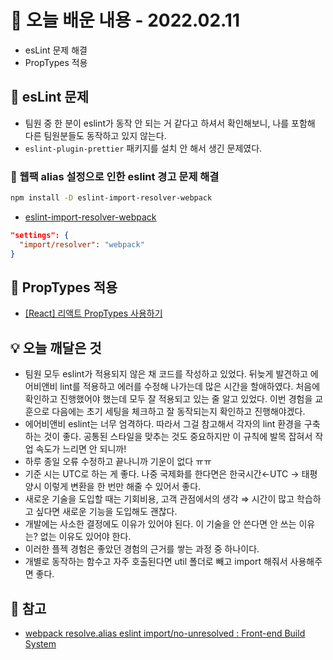 # 📖 오늘 배운 내용 - 2022.02.11

- esLint 문제 해결
- PropTypes 적용

## 📝 esLint 문제

- 팀원 중 한 분이 eslint가 동작 안 되는 거 같다고 하셔서 확인해보니, 나를 포함해 다른 팀원분들도 동작하고 있지 않는다.
- `eslint-plugin-prettier` 패키지를 설치 안 해서 생긴 문제였다.

### 📕 웹팩 alias 설정으로 인한 eslint 경고 문제 해결

```bash
npm install -D eslint-import-resolver-webpack
```

- [eslint-import-resolver-webpack](https://www.npmjs.com/package/eslint-import-resolver-webpack)

```json
"settings": {
  "import/resolver": "webpack"
}
```

## 📝 PropTypes 적용

- [[React] 리액트 PropTypes 사용하기](https://lakelouise.tistory.com/326)

## 💡 오늘 깨달은 것

- 팀원 모두 eslint가 적용되지 않은 채 코드를 작성하고 있었다. 뒤늦게 발견하고 에어비앤비 lint를 적용하고 에러를 수정해 나가는데 많은 시간을 할애하였다. 처음에 확인하고 진행했어야 했는데 모두 잘 적용되고 있는 줄 알고 있었다. 이번 경험을 교훈으로 다음에는 초기 세팅을 체크하고 잘 동작되는지 확인하고 진행해야겠다.
- 에어비앤비 eslint는 너무 엄격하다. 따라서 그걸 참고해서 각자의 lint 환경을 구축하는 것이 좋다. 공통된 스타일을 맞추는 것도 중요하지만 이 규칙에 발목 잡혀서 작업 속도가 느리면 안 되니까!
- 하루 종일 오류 수정하고 끝나니까 기운이 없다 ㅠㅠ
- 기준 시는 UTC로 하는 게 좋다. 나중 국제화를 한다면은 한국시간←UTC → 태평양시 이렇게 변환을 한 번만 해줄 수 있어서 좋다.
- 새로운 기술을 도입할 때는 기회비용, 고객 관점에서의 생각 ⇒ 시간이 많고 학습하고 싶다면 새로운 기능을 도입해도 괜찮다.
- 개발에는 사소한 결정에도 이유가 있어야 된다. 이 기술을 안 쓴다면 안 쓰는 이유는? 없는 이유도 있어야 한다.
- 이러한 플젝 경험은 좋았던 경험의 근거를 쌓는 과정 중 하나이다.
- 개별로 동작하는 함수고 자주 호출된다면 util 폴더로 빼고 import 해줘서 사용해주면 좋다.

## 📌 참고

- [webpack resolve.alias eslint import/no-unresolved : Front-end Build System](https://syaku.tistory.com/337)
